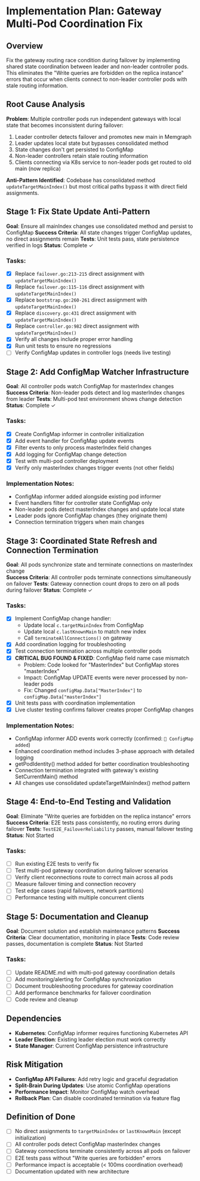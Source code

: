 # Implementation Plan: Gateway Multi-Pod Coordination Fix

## Overview

Fix the gateway routing race condition during failover by implementing shared state coordination between leader and non-leader controller pods. This eliminates the "Write queries are forbidden on the replica instance" errors that occur when clients connect to non-leader controller pods with stale routing information.

## Root Cause Analysis

**Problem**: Multiple controller pods run independent gateways with local state that becomes inconsistent during failover:
1. Leader controller detects failover and promotes new main in Memgraph
2. Leader updates local state but bypasses consolidated method
3. State changes don't get persisted to ConfigMap 
4. Non-leader controllers retain stale routing information
5. Clients connecting via K8s service to non-leader pods get routed to old main (now replica)

**Anti-Pattern Identified**: Codebase has consolidated method `updateTargetMainIndex()` but most critical paths bypass it with direct field assignments.

## Stage 1: Fix State Update Anti-Pattern
**Goal**: Ensure all mainIndex changes use consolidated method and persist to ConfigMap
**Success Criteria**: All state changes trigger ConfigMap updates, no direct assignments remain
**Tests**: Unit tests pass, state persistence verified in logs
**Status**: Complete ✓

### Tasks:
- [x] Replace `failover.go:213-215` direct assignment with `updateTargetMainIndex()`
- [x] Replace `failover.go:115-116` direct assignment with `updateTargetMainIndex()` 
- [x] Replace `bootstrap.go:260-261` direct assignment with `updateTargetMainIndex()`
- [x] Replace `discovery.go:431` direct assignment with `updateTargetMainIndex()`
- [x] Replace `controller.go:982` direct assignment with `updateTargetMainIndex()`
- [x] Verify all changes include proper error handling
- [x] Run unit tests to ensure no regressions
- [ ] Verify ConfigMap updates in controller logs (needs live testing)

## Stage 2: Add ConfigMap Watcher Infrastructure  
**Goal**: All controller pods watch ConfigMap for masterIndex changes
**Success Criteria**: Non-leader pods detect and log masterIndex changes from leader
**Tests**: Multi-pod test environment shows change detection
**Status**: Complete ✓

### Tasks:
- [x] Create ConfigMap informer in controller initialization
- [x] Add event handler for ConfigMap update events
- [x] Filter events to only process masterIndex field changes
- [x] Add logging for ConfigMap change detection
- [x] Test with multi-pod controller deployment
- [x] Verify only masterIndex changes trigger events (not other fields)

### Implementation Notes:
- ConfigMap informer added alongside existing pod informer
- Event handlers filter for controller state ConfigMap only
- Non-leader pods detect masterIndex changes and update local state
- Leader pods ignore ConfigMap changes (they originate them)
- Connection termination triggers when main changes

## Stage 3: Coordinated State Refresh and Connection Termination
**Goal**: All pods synchronize state and terminate connections on masterIndex change  
**Success Criteria**: All controller pods terminate connections simultaneously on failover
**Tests**: Gateway connection count drops to zero on all pods during failover
**Status**: Complete ✓

### Tasks:
- [x] Implement ConfigMap change handler:
  - Update local `c.targetMainIndex` from ConfigMap
  - Update local `c.lastKnownMain` to match new index  
  - Call `terminateAllConnections()` on gateway
- [x] Add coordination logging for troubleshooting
- [x] Test connection termination across multiple controller pods
- [x] **CRITICAL BUG FOUND & FIXED**: ConfigMap field name case mismatch
  - Problem: Code looked for "MasterIndex" but ConfigMap stores "masterIndex"
  - Impact: ConfigMap UPDATE events were never processed by non-leader pods
  - Fix: Changed `configMap.Data["MasterIndex"]` to `configMap.Data["masterIndex"]`
- [x] Unit tests pass with coordination implementation
- [x] Live cluster testing confirms failover creates proper ConfigMap changes

### Implementation Notes:
- ConfigMap informer ADD events work correctly (confirmed: `🔄 ConfigMap added`)
- Enhanced coordination method includes 3-phase approach with detailed logging
- getPodIdentity() method added for better coordination troubleshooting
- Connection termination integrated with gateway's existing SetCurrentMain() method
- All changes use consolidated updateTargetMainIndex() method pattern

## Stage 4: End-to-End Testing and Validation
**Goal**: Eliminate "Write queries are forbidden on the replica instance" errors
**Success Criteria**: E2E tests pass consistently, no routing errors during failover
**Tests**: `TestE2E_FailoverReliability` passes, manual failover testing
**Status**: Not Started

### Tasks:
- [ ] Run existing E2E tests to verify fix
- [ ] Test multi-pod gateway coordination during failover scenarios
- [ ] Verify client reconnections route to correct main across all pods
- [ ] Measure failover timing and connection recovery
- [ ] Test edge cases (rapid failovers, network partitions)
- [ ] Performance testing with multiple concurrent clients

## Stage 5: Documentation and Cleanup
**Goal**: Document solution and establish maintenance patterns
**Success Criteria**: Clear documentation, monitoring in place
**Tests**: Code review passes, documentation is complete
**Status**: Not Started

### Tasks:
- [ ] Update README.md with multi-pod gateway coordination details
- [ ] Add monitoring/alerting for ConfigMap synchronization
- [ ] Document troubleshooting procedures for gateway coordination
- [ ] Add performance benchmarks for failover coordination
- [ ] Code review and cleanup

## Dependencies

- **Kubernetes**: ConfigMap informer requires functioning Kubernetes API
- **Leader Election**: Existing leader election must work correctly
- **State Manager**: Current ConfigMap persistence infrastructure

## Risk Mitigation

- **ConfigMap API Failures**: Add retry logic and graceful degradation
- **Split-Brain During Updates**: Use atomic ConfigMap operations
- **Performance Impact**: Monitor ConfigMap watch overhead
- **Rollback Plan**: Can disable coordinated termination via feature flag

## Definition of Done

- [ ] No direct assignments to `targetMainIndex` or `lastKnownMain` (except initialization)
- [ ] All controller pods detect ConfigMap masterIndex changes
- [ ] Gateway connections terminate consistently across all pods on failover  
- [ ] E2E tests pass without "Write queries are forbidden" errors
- [ ] Performance impact is acceptable (< 100ms coordination overhead)
- [ ] Documentation updated with new architecture